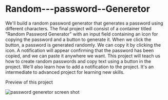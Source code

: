 # Random---password--Generetor



We'll build a random password generator that generates a password using different characters. The final project will consist of a container titled "Random Password Generator" with an input field containing an icon for copying the password and a button to generate it. When we click the button, a password is generated randomly. We can copy it by clicking the icon. A notification will appear confirming that the password has been copied, and we can paste it anywhere we want. This project will teach us how to create random passwords and copy text using a button in the project. We'll also learn how to add a notification to the project. It's an intermediate to advanced project for learning new skills.


Preview of this project

![password generetor screen shot](https://github.com/DeveloperGayu/Random---password--Generetor/assets/160575044/7742e642-ad0b-4e0a-a52e-7e5903062adf)
